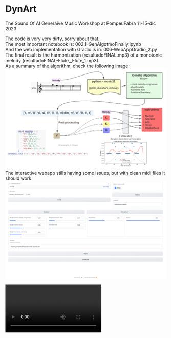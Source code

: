 # DynArt
The Sound Of AI Generaive Music Workshop at PompeuFabra 11-15-dic 2023  

The code is very very dirty, sorry about that.  
The most important notebook is:  002.1-GenAlgotmoFinally.ipynb  
And the web implementation with Gradio is in:  006-WebAppGradio_2.py  
The final result is the harmonization (resultadoFINAL.mp3) of a monotonic melody (resultadoFINAL-Flute,_Flute_1.mp3).  
As a summary of the algorithm, check the following image:  
![](presentacion/arch_genetic.png)  
The interactive webapp stills having some issues, but with clean midi files it should work.    
![](Screenshot.png)  

![](resultadoFINAL.mov)
